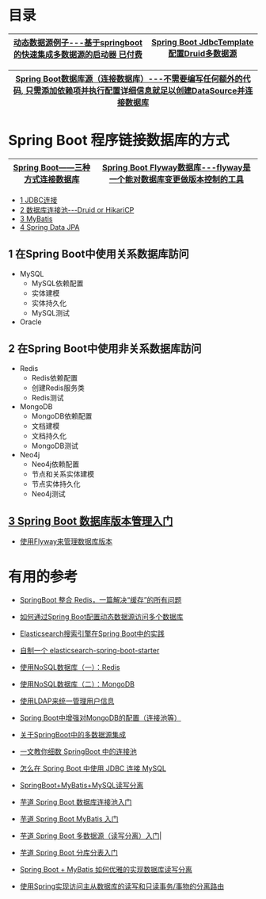 
# 目录

[动态数据源例子---基于springboot的快速集成多数据源的启动器 已付费](https://www.kancloud.cn/tracy5546/dynamic-datasource/2344619)|[Spring Boot JdbcTemplate配置Druid多数据源](https://mrbird.cc/Spring-Boot-JdbcTemplate%20Druid.html)|
---|---|

[Spring Boot数据库源（连接数据库）---不需要编写任何额外的代码, 只需添加依赖项并执行配置详细信息就足以创建DataSource并连接数据库](https://www.yiibai.com/spring-boot/spring_boot_database_handling.html)|
---|



# Spring Boot 程序链接数据库的方式

[Spring Boot——三种方式连接数据库](https://www.jianshu.com/p/414ef5b49a69)|[Spring Boot Flyway数据库---flyway是一个能对数据库变更做版本控制的工具](https://github.com/stevenli91748/JAVA-Architecture/blob/master/JAVA%20Framework/SpringBoot/SpringBoot%20%E5%9F%BA%E7%A1%80%E7%9F%A5%E8%AF%86/Spring%20Boot%20Flyway%E6%95%B0%E6%8D%AE%E5%BA%93.md)|
---|---|

*  [1 JDBC连接](https://github.com/stevenli91748/JAVA-Architecture/blob/master/JAVA%20Framework/SpringBoot/%E6%95%B0%E6%8D%AE%E5%BA%93%E8%A8%AA%E9%97%AE/JDBC%E8%BF%9E%E6%8E%A5/README.md)
*  [2 数据库连接池---Druid or HikariCP ](https://github.com/stevenli91748/JAVA-Architecture/blob/master/JAVA%20Framework/SpringBoot/%E6%95%B0%E6%8D%AE%E5%BA%93%E8%A8%AA%E9%97%AE/%E6%95%B0%E6%8D%AE%E5%BA%93%E8%BF%9E%E6%8E%A5%E6%B1%A0/README.md)
*  [3 MyBatis](https://github.com/stevenli91748/Database/blob/master/Mybatis/%E5%9C%A8Spring%20Boot%E4%B8%AD%E7%BB%93%E5%90%88Mybatis/README.md)
*  [4 Spring Data JPA](https://github.com/stevenli91748/JAVA-Architecture/blob/master/JAVA%20Framework/SpringBoot/%E6%95%B0%E6%8D%AE%E5%BA%93%E8%A8%AA%E9%97%AE/Spring%20Data%20JPA/README.md)

## 1 在Spring Boot中使用关系数据库訪问
   * MySQL
     * MySQL依赖配置
     * 实体建模
     * 实体持久化
     * MySQL测试 
   * Oracle

## 2 在Spring Boot中使用非关系数据库訪问
   * Redis
     * Redis依赖配置
     * 创建Redis服务类
     * Redis测试
   * MongoDB
     * MongoDB依赖配置
     * 文档建模
     * 文档持久化
     * MongoDB测试
   * Neo4j
     * Neo4j依赖配置
     * 节点和关系实体建模
     * 节点实体持久化
     * Neo4j测试
     
## [3 Spring Boot 数据库版本管理入门](https://www.iocoder.cn/Spring-Boot/database-version-control/?vip)
   * [使用Flyway来管理数据库版本](http://blog.didispace.com/spring-boot-flyway-db-version/)

# 有用的参考
* [SpringBoot 整合 Redis，一篇解决“缓存”的所有问题](https://www.jianshu.com/p/e4ad2b6bf85f?utm_campaign=hugo&utm_medium=reader_share&utm_content=note&utm_source=weixin-friends)
* [如何通过Spring Boot配置动态数据源访问多个数据库](https://blog.csdn.net/ylforever/article/details/79600631?utm_medium=distribute.pc_relevant.none-task-blog-BlogCommendFromBaidu-4.not_use_machine_learn_pai&depth_1-utm_source=distribute.pc_relevant.none-task-blog-BlogCommendFromBaidu-4.not_use_machine_learn_pai)
* [Elasticsearch搜索引擎在Spring Boot中的实践](https://github.com/hansonwang99/Spring-Boot-In-Action/tree/master/springboot_es_demo)
* [自制一个 elasticsearch-spring-boot-starter](https://www.codesheep.cn/2019/02/28/elasticsearch-spring-boot-starter/)
* [使用NoSQL数据库（一）：Redis](http://blog.didispace.com/springbootredis/)
* [使用NoSQL数据库（二）：MongoDB](http://blog.didispace.com/springbootmongodb/)

* [使用LDAP来统一管理用户信息](http://blog.didispace.com/spring-boot-ldap-user/)
* [Spring Boot中增强对MongoDB的配置（连接池等）](http://blog.didispace.com/springbootmongodb-plus/)
* [关于SpringBoot中的多数据源集成](https://www.bilibili.com/read/cv740636)
* [一文教你细数 SpringBoot 中的连接池](https://zhuanlan.zhihu.com/p/105118740)
* [怎么在 Spring Boot 中使用 JDBC 连接 MySQL](https://juejin.im/post/5ed443eef265da76ed485423)
* [SpringBoot+MyBatis+MySQL读写分离](https://zhuanlan.zhihu.com/p/54812239)
* [芋道 Spring Boot 数据库连接池入门](http://www.iocoder.cn/Spring-Boot/datasource-pool/?self)
* [芋道 Spring Boot MyBatis 入门](http://www.iocoder.cn/Spring-Boot/MyBatis/?self)
* [芋道 Spring Boot 多数据源（读写分离）入门](http://www.iocoder.cn/Spring-Boot/dynamic-datasource/?self)|
* [芋道 Spring Boot 分库分表入门](http://www.iocoder.cn/Spring-Boot/sharding-datasource/?self)
* [Spring Boot + MyBatis 如何优雅的实现数据库读写分离](https://www.zhihu.com/question/381631883/answer/1100642927?utm_source=wechat_session&utm_medium=social&utm_oi=991812777480134656&utm_content=group3_Answer&utm_campaign=shareopn)
* [使用Spring实现访问主从数据库的读写和只读事务/事物的分离路由](https://www.jdon.com/54429)
